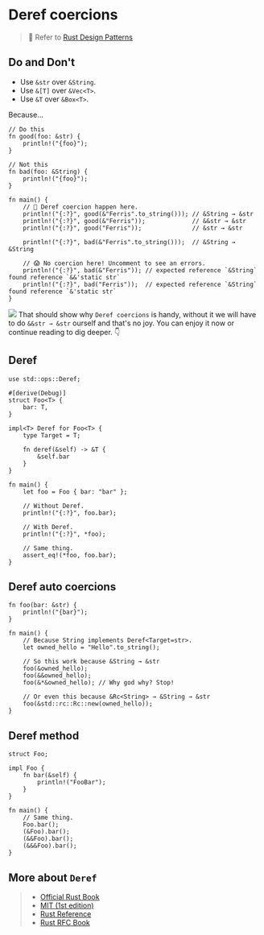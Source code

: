 # Deref coercions

> 🤔 Refer to [Rust Design Patterns](https://rust-unofficial.github.io/patterns/idioms/coercion-arguments.html)

## Do and Don't

- Use `&str` over `&String`.
- Use `&[T]` over `&Vec<T>`.
- Use `&T` over `&Box<T>`.

Because...

```rust,editable
// Do this
fn good(foo: &str) {
    println!("{foo}");
}

// Not this
fn bad(foo: &String) {
    println!("{foo}");
}

fn main() {
    // 🤩 Deref coercion happen here.
    println!("{:?}", good(&"Ferris".to_string())); // &String → &str
    println!("{:?}", good(&"Ferris"));             // &&str → &str
    println!("{:?}", good("Ferris"));              // &str → &str

    println!("{:?}", bad(&"Ferris".to_string()));  // &String → &String

    // 😱 No coercion here! Uncomment to see an errors.
    println!("{:?}", bad(&"Ferris")); // expected reference `&String` found reference `&&'static str`
    println!("{:?}", bad("Ferris"));  // expected reference `&String` found reference `&'static str`
}
```

![](/assets/kat.png) <span class="speech-bubble">That should show why `Deref coercions` is handy, without it we will have to do `&&str → &str` ourself and that's no joy. You can enjoy it now or continue reading to dig deeper. 👇</span>

## Deref

```rust,editable
use std::ops::Deref;

#[derive(Debug)]
struct Foo<T> {
    bar: T,
}

impl<T> Deref for Foo<T> {
    type Target = T;

    fn deref(&self) -> &T {
        &self.bar
    }
}

fn main() {
    let foo = Foo { bar: "bar" };

    // Without Deref.
    println!("{:?}", foo.bar);

    // With Deref.
    println!("{:?}", *foo);

    // Same thing.
    assert_eq!(*foo, foo.bar);
}
```

## Deref auto coercions

```rust,editable
fn foo(bar: &str) {
    println!("{bar}");
}

fn main() {
    // Because String implements Deref<Target=str>.
    let owned_hello = "Hello".to_string();

    // So this work because &String → &str
    foo(&owned_hello);
    foo(&&owned_hello);
    foo(&*&owned_hello); // Why god why? Stop!

    // Or even this because &Rc<String> → &String → &str
    foo(&std::rc::Rc::new(owned_hello));
}
```

## Deref method

```rust,editable
struct Foo;

impl Foo {
    fn bar(&self) {
        println!("FooBar");
    }
}

fn main() {
    // Same thing.
    Foo.bar();
    (&Foo).bar();
    (&&Foo).bar();
    (&&&Foo).bar();
}
```

## More about `Deref`

> - [Official Rust Book](https://doc.rust-lang.org/book/ch15-02-deref.html)
> - [MIT (1st edition)](https://web.mit.edu/rust-lang_v1.25/arch/amd64_ubuntu1404/share/doc/rust/html/book/first-edition/deref-coercions.html)
> - [Rust Reference](https://doc.rust-lang.org/reference/type-coercions.html)
> - [Rust RFC Book](https://rust-lang.github.io/rfcs/0241-deref-conversions.html)
